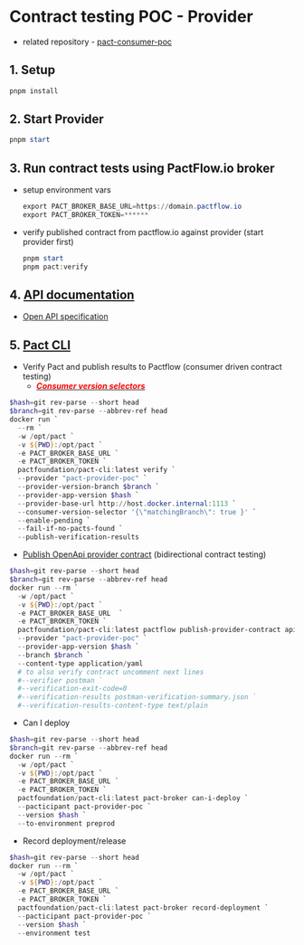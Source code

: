 # Contract testing POC - Provider

- related repository - [pact-consumer-poc](https://github.com/danrusu/pact-consumer-poc)

## 1. Setup

```powershell
pnpm install
```

## 2. Start Provider

```powershell
pnpm start
```

## 3. Run contract tests using PactFlow.io broker

- setup environment vars

  ```powershell
  export PACT_BROKER_BASE_URL=https://domain.pactflow.io
  export PACT_BROKER_TOKEN=******
  ```

- verify published contract from pactflow.io against provider (start provider first)

  ```powershell
  pnpm start
  pnpm pact:verify
  ```

## 4. [API documentation](https://app.swaggerhub.com/apis-docs/qatools/pact-provider-poc/1.0.0)

- [Open API specification](./api-docs.yaml)

## 5. [Pact CLI](https://hub.docker.com/r/pactfoundation/pact-cli)

- Verify Pact and publish results to Pactflow (consumer driven contract testing)
  - **[<em style="color:red">Consumer version selectors</span>](https://docs.pact.io/pact_broker/advanced_topics/consumer_version_selectors)**</em>

```powershell
$hash=git rev-parse --short head
$branch=git rev-parse --abbrev-ref head
docker run `
  --rm `
  -w /opt/pact `
  -v ${PWD}:/opt/pact `
  -e PACT_BROKER_BASE_URL `
  -e PACT_BROKER_TOKEN `
  pactfoundation/pact-cli:latest verify `
  --provider "pact-provider-poc" `
  --provider-version-branch $branch `
  --provider-app-version $hash `
  --provider-base-url http://host.docker.internal:1113 `
  --consumer-version-selector '{\"matchingBranch\": true }' `
  --enable-pending `
  --fail-if-no-pacts-found `
  --publish-verification-results
```

- [Publish OpenApi provider contract](https://docs.pactflow.io/docs/bi-directional-contract-testing/contracts/oas/) (bidirectional contract testing)

```powershell
$hash=git rev-parse --short head
$branch=git rev-parse --abbrev-ref head
docker run --rm `
  -w /opt/pact `
  -v ${PWD}:/opt/pact `
  -e PACT_BROKER_BASE_URL  `
  -e PACT_BROKER_TOKEN `
  pactfoundation/pact-cli:latest pactflow publish-provider-contract api-docs.yaml `
  --provider "pact-provider-poc" `
  --provider-app-version $hash `
  --branch $branch `
  --content-type application/yaml
  # to also verify contract uncomment next lines
  #--verifier postman `
  #--verification-exit-code=0
  #--verification-results postman-verification-summary.json `
  #--verification-results-content-type text/plain
```

- Can I deploy

```powershell
$hash=git rev-parse --short head
$branch=git rev-parse --abbrev-ref head
docker run --rm `
  -w /opt/pact `
  -v ${PWD}:/opt/pact `
  -e PACT_BROKER_BASE_URL `
  -e PACT_BROKER_TOKEN `
  pactfoundation/pact-cli:latest pact-broker can-i-deploy `
  --pacticipant pact-provider-poc `
  --version $hash `
  --to-environment preprod
```

- Record deployment/release

```powershell
$hash=git rev-parse --short head
docker run --rm `
  -w /opt/pact `
  -v ${PWD}:/opt/pact `
  -e PACT_BROKER_BASE_URL `
  -e PACT_BROKER_TOKEN `
  pactfoundation/pact-cli:latest pact-broker record-deployment `
  --pacticipant pact-provider-poc `
  --version $hash `
  --environment test
```
